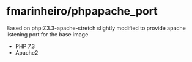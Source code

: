 # fmarinheiro/phpapache_port

Based on php:7.3.3-apache-stretch slightly modified to provide apache listening port for the base image 

* PHP 7.3
* Apache2